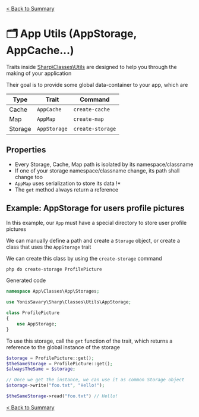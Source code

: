 [< Back to Summary](../README.md)

# 🗂 App Utils (AppStorage, AppCache...)

Traits inside [Sharp\Classes\Utils](../../src/Classes/Utils/) are designed
to help you through the making of your application

Their goal is to provide some global data-container to your app, which are

| Type    | Trait        | Command          |
|---------|--------------|------------------|
| Cache   | `AppCache`   | `create-cache`   |
| Map     | `AppMap`     | `create-map`     |
| Storage | `AppStorage` | `create-storage` |

## Properties

- Every Storage, Cache, Map path is isolated by its namespace/classname
- If one of your storage namespace/classname change, its path shall change too
- `AppMap` uses serialization to store its data !*
- The `get` method always return a reference

## Example: AppStorage for users profile pictures

In this example, our `App` must have a special directory to store user profile pictures

We can manually define a path and create a `Storage` object,
or create a class that uses the `AppStorage` trait

We can create this class by using the `create-storage` command

```bash
php do create-storage ProfilePicture
```

Generated code
```php
namespace App\Classes\App\Storages;

use YonisSavary\Sharp\Classes\Utils\AppStorage;

class ProfilePicture
{
    use AppStorage;
}
```

To use this storage, call the `get` function of the trait, which returns a reference to the global instance of the storage

```php
$storage = ProfilePicture::get();
$theSameStorage = ProfilePicture::get();
$alwaysTheSame = $storage;

// Once we get the instance, we can use it as common Storage object
$storage->write("foo.txt", "Hello!");

$theSameStorage->read("foo.txt") // Hello!
```

[< Back to Summary](../README.md)